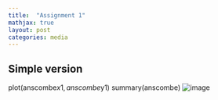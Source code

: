 ```yaml
---
title:  "Assignment 1"
mathjax: true
layout: post
categories: media
---
```

## Simple version
plot(anscombe$x1,anscombe$y1)
summary(anscombe)
![image](https://github.com/yichao2022/yichao202310.github.io/assets/113857588/a4cc4560-1ed1-498c-bb92-228645bb03b7)

